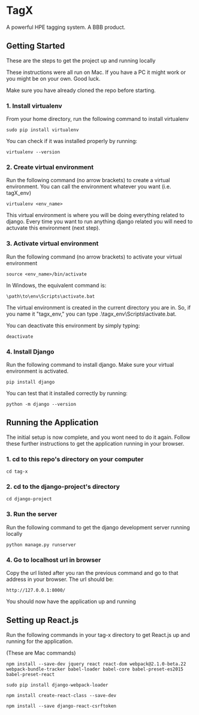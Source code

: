 # TagX
A powerful HPE tagging system. A BBB product.


## Getting Started 

These are the steps to get the project up and running locally

These instructions were all run on Mac. If you have a PC it might work or you might be on your own. Good luck.

Make sure you have already cloned the repo before starting.

### 1. Install virtualenv

From your home directory, run the following command to install virtualenv

```
sudo pip install virtualenv
```

You can check if it was installed properly by running:

```
virtualenv --version
```

### 2. Create virtual environment

Run the following command (no arrow brackets) to create a virtual environment. You can call the environment whatever you want (i.e. tagX_env)

```
virtualenv <env_name>
```

This virtual environment is where you will be doing everything related to django. Every time you want to run anything django related you will need to actuvate this environment (next step).

### 3. Activate virtual environment

Run the following command (no arrow brackets) to activate your virtual environment

```
source <env_name>/bin/activate
```

In Windows, the equivalent command is:

```
\path\to\env\Scripts\activate.bat
```

The virtual environment is created in the current directory you are in. So, if you name it "tagx_env," you can type .\tagx_env\Scripts\activate.bat.

You can deactivate this environment by simply typing:

```
deactivate 
```

### 4. Install Django

Run the following command to install django. Make sure your virtual environment is activated.

```
pip install django
```

You can test that it installed correctly by running:

```
python -m django --version
```



## Running the Application

The initial setup is now complete, and you wont need to do it again. Follow these further instructions to get the application running in your browser.

### 1. cd to this repo's directory on your computer

```
cd tag-x
```

### 2. cd to the django-project's directory

```
cd django-project
```

### 3. Run the server 

Run the following command to get the django development server running locally

```
python manage.py runserver
```

### 4. Go to localhost url in browser

Copy the url listed after you ran the previous command and go to that address in your browser. The url should be:

```
http://127.0.0.1:8000/
```

You should now have the application up and running


## Setting up React.js

Run the following commands in your tag-x directory to get React.js up and running for the application.

(These are Mac commands)

```
npm install --save-dev jquery react react-dom webpack@2.1.0-beta.22 webpack-bundle-tracker babel-loader babel-core babel-preset-es2015 babel-preset-react
```
```
sudo pip install django-webpack-loader
```
```
npm install create-react-class --save-dev
```
```
npm install --save django-react-csrftoken
```